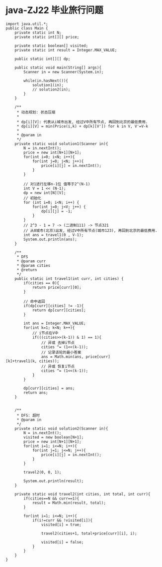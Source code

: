 # java-ZJ22 毕业旅行问题


    import java.util.*;
    public class Main {
        private static int N;
        private static int[][] price;
    
        private static boolean[] visited;
        private static int result = Integer.MAX_VALUE;
    
        public static int[][] dp;
    
        public static void main(String[] args){
            Scanner in = new Scanner(System.in);
    
            while(in.hasNext()){
                solution1(in);
                // solution2(in);
            }
        }
        
        /**
         * 动态规划: 状态压缩
         *
         * dp[i][V]: 代表从i城市出发, 经过V中所有节点, 再回到北京的最低费用.
         * dp[i][V] = min(Price(i,k) + dp[k][V']) for k in V, V'=V-k
         * 
         * @param in
         */
        private static void solution1(Scanner in){
            N = in.nextInt();
            price = new int[N+1][N+1];
            for(int i=0; i<N; i++){
                for(int j=0; j<N; j++){
                    price[i][j] = in.nextInt();
                }
            }
    
            // 对1进行左移n-1位 值等于2^(N-1)
            int V = 1 << (N-1);
            dp = new int[N][V];
            // 初始化
            for (int i=0; i<N; i++) {
                for(int j=0; j<V; j++) {
                    dp[i][j] = -1;
                }
            }
            // 2^3 - 1 = 7 -> (二进制111) -> 节点321
            // 从0城市(北京)出发, 经过V中所有节点(城市123), 再回到北京的最低费用.
            int ans = travel1(0 , V-1);
            System.out.println(ans);
        }
    
        /**
         * DFS
         * @param curr
         * @param cities
         * @return
         */
        public static int travel1(int curr, int cities) {
            if(cities == 0){
                return price[curr][0];
            }
    
            // 命中返回
            if(dp[curr][cities] != -1){
                return dp[curr][cities];
            }
    
            int ans = Integer.MAX_VALUE;
            for(int k=1; k<N; k++){
                // i节点在V中
                if(((cities>>(k-1)) & 1) == 1){
                    // 异或 去掉i节点
                    cities ^= (1<<(k-1));
                    // 记录该轮的最小答案
                    ans = Math.min(ans, price[curr][k]+travel1(k, cities));
                    // 异或 恢复i节点
                    cities ^= (1<<(k-1));
                }
            }
    
            dp[curr][cities] = ans;
            return ans;
        }
    
    
        /**
         * DFS: 超时
         * @param in
         */
        private static void solution2(Scanner in){
            N = in.nextInt();
            visited = new boolean[N+1];
            price = new int[N+1][N+1];
            for(int i=1; i<=N; i++){
                for(int j=1; j<=N; j++){
                    price[i][j] = in.nextInt();
                }
            }
    
            travel2(0, 0, 1);
    
            System.out.println(result);
        }
    
        private static void travel2(int cities, int total, int curr){
            if(cities==N && curr==1){
                result = Math.min(result, total);
            }
    
            for(int i=1; i<=N; i++){
                if(i!=curr && !visited[i]){
                    visited[i] = true;
    
                    travel2(cities+1, total+price[curr][i], i);
    
                    visited[i] = false;
                }
            }
        }
    }

  

